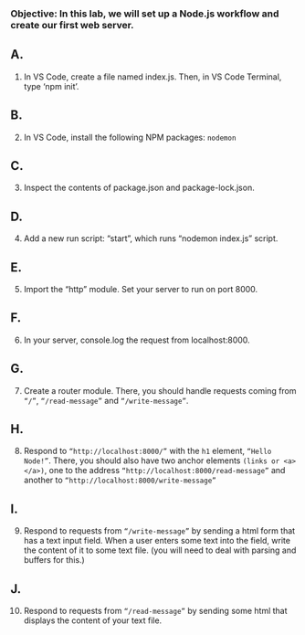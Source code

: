 ### Objective: In this lab, we will set up a Node.js workflow and create our first web server.

## A.
1. In VS Code, create a file named index.js. Then, in VS Code Terminal, type ‘npm init’.

## B.
2. In VS Code, install the following NPM packages:  `nodemon`

## C.
3. Inspect the contents of package.json and package-lock.json.

## D.
4. Add a new run script: “start”, which runs “nodemon index.js” script.

## E.
5. Import the “http” module. Set your server to run on port 8000.

## F.
6. In your server, console.log the request from localhost:8000. 

## G.
7. Create a router module. There, you should handle requests coming from `“/”`, `“/read-message”` and `“/write-message”`.

## H.
8. Respond to ``“http://localhost:8000/”`` with the ``h1`` element, ``“Hello Node!”``. There, you should also have two anchor elements ``(links or <a></a>)``, one to the address ``“http://localhost:8000/read-message”`` and another to ``“http://localhost:8000/write-message”``

## I.
9. Respond to requests from ``“/write-message”`` by sending a html form that has a text input field. When a user enters some text into the field, write the content of it to some text file. (you will need to deal with parsing and buffers for this.)

## J.
10. Respond to requests from ``“/read-message”`` by sending some html that displays the content of your text file.